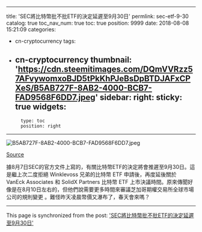 
---
title: 'SEC將比特幣批不批ETF的決定延遲至9月30日'
permlink: sec-etf-9-30
catalog: true
toc_nav_num: true
toc: true
position: 9999
date: 2018-08-08 15:21:09
categories:
- cn-cryptocurrency
tags:
- cn-cryptocurrency
thumbnail: 'https://cdn.steemitimages.com/DQmVVRzz57AFvywomxoBJD5tPkKhPJeBsDpBTDJAFxCPXeS/B5AB727F-8AB2-4000-BCB7-FAD9568F6DD7.jpeg'
sidebar:
    right:
        sticky: true
widgets:
    -
        type: toc
        position: right
---


![B5AB727F-8AB2-4000-BCB7-FAD9568F6DD7.jpeg](https://cdn.steemitimages.com/DQmVVRzz57AFvywomxoBJD5tPkKhPJeBsDpBTDJAFxCPXeS/B5AB727F-8AB2-4000-BCB7-FAD9568F6DD7.jpeg)

[Source](http://infocoin.net/2017/04/26/sec-aprueba-peticion-para-revisar-el-rechazo-de-etf-de-bitcoin/)

據8月7日SEC的官方文件上寫的，有關比特幣ETF的決定將會推遲至9月30日。這是繼上次二度拒絕 Winklevoss 兄弟的比特幣 ETF 申請後，再度延後關於 VanEck Associates 和 SolidX Partners 比特幣 ETF 上市決議時間。原來傳聞好像是在8月10日左右的，但他們說需要更多時間來審議芝加哥期權交易所全球市場公司的規則變更 。難怪昨天凌晨幣價又瀑布了，春天會來嗎？

- - -

This page is synchronized from the post: ['SEC將比特幣批不批ETF的決定延遲至9月30日'](https://steemit.com/@htliao/sec-etf-9-30)
